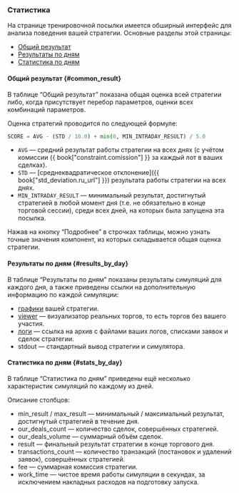 ### Статистика

На странице тренировочной посылки имеется обширный интерфейс для анализа поведения вашей стратегии.
Основные разделы этой страницы:

- [Общий результат](#common_result)
- [Результаты по дням](#results_by_day)
- [Статистика по дням](#stats_by_day)

#### Общий результат {#common_result}

В таблице “Общий результат” показана общая оценка всей стратегии либо, когда присутствует перебор параметров, оценки всех комбинаций параметров.

Оценка стратегий проводится по следующей формуле:<a id="result_formula"></a>

```py
SCORE = AVG - (STD / 10.0) + min(0, MIN_INTRADAY_RESULT) / 5.0
```

- `AVG` — средний результат работы стратегии на всех днях (с учётом комиссии {{ book["constraint.comission"] }} за каждый лот в ваших сделках).
- `STD` — [среднеквадратическое отклонение]({{ book["std_deviation.ru_url"] }}) результата работы стратегии на всех днях.
- `MIN_INTRADAY_RESULT` — минимальный результат, достигнутый стратегией в любой момент дня (т.е. не обязательно в конце торговой сессии), среди всех дней, на которых была запущена эта посылка.

Нажав на кнопку “Подробнее” в строчках таблицы, можно узнать точные значения компонент, из которых складывается общая оценка стратегии.

#### Результаты по дням {#results_by_day}

В таблице “Результаты по дням” показаны результаты симуляций для каждого дня, а также приведены ссылки на дополнительную информацию по каждой симуляции:

- [графики](charts.md) вашей стратегии.
- [viewer](viewer.md) — визуализатор реальных торгов, то есть торгов без вашего участия.
	<!-- TODO(asalikhov): may be real orderbook -->
- [логи](logs.md) — ссылка на архив с файлами ваших логов, списками заявок и сделок стратегии.
- stdout — стандартный вывод стратегии и симулятора.

#### Статистика по дням {#stats_by_day}

В таблице “Статистика по дням” приведены ещё несколько характеристик симуляций по каждому из дней.

Описание столбцов:

- min_result / max_result — минимальный / максимальный результат, достигнутый стратегией в течение дня.
- our_deals_count — количество сделок, совершённых стратегией.
- our_deals_volume — суммарный объём сделок.
- result — финальный результат стратегии в конце торгового дня.
- transactions_count — количество транзакций (постановок и удалений заявок), совершённых стратегией.
- fee — суммарная комиссия стратегии.
- work_time — чистое время работы симуляции в секундах, за исключением накладных расходов на подготовку запуска.
